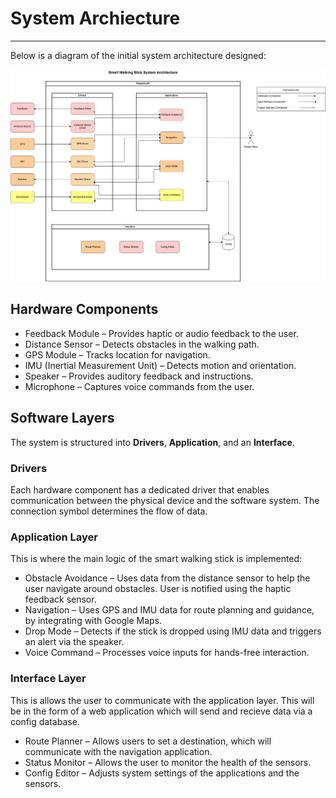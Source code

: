 # System Archiecture
---

Below is a diagram of the initial system architecture designed:

![Simple Solution](media\Simplified_Diagram.png)


## Hardware Components

- Feedback Module – Provides haptic or audio feedback to the user.
- Distance Sensor – Detects obstacles in the walking path.
- GPS Module – Tracks location for navigation.
- IMU (Inertial Measurement Unit) – Detects motion and orientation.
- Speaker – Provides auditory feedback and instructions.
- Microphone – Captures voice commands from the user.

## Software Layers

The system is structured into **Drivers**, **Application**, and an **Interface**.

### Drivers

Each hardware component has a dedicated driver that enables communication between the physical device and the software system. The connection symbol determines the flow of data.

### Application Layer

This is where the main logic of the smart walking stick is implemented:

- Obstacle Avoidance – Uses data from the distance sensor to help the user navigate around obstacles. User is notified using the haptic feedback sensor.
- Navigation – Uses GPS and IMU data for route planning and guidance, by integrating with Google Maps.
- Drop Mode – Detects if the stick is dropped using IMU data and triggers an alert via the speaker.
- Voice Command – Processes voice inputs for hands-free interaction.

### Interface Layer

This is allows the user to communicate with the application layer. This will be in the form of a web application which will send and recieve data via a config database.

- Route Planner – Allows users to set a destination, which will communicate with the navigation application.
- Status Monitor – Allows the user to monitor the health of the sensors.
 - Config Editor – Adjusts system settings of the applications and the sensors. 